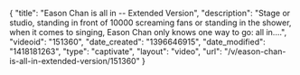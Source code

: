 {
    "title": "Eason Chan is all in -- Extended Version",
    "description": "Stage or studio, standing in front of 10000 screaming fans or standing in the shower, when it comes to singing, Eason Chan only knows one way to go: all in....",
    "videoid": "151360",
    "date_created": "1396646915",
    "date_modified": "1418181263",
    "type": "captivate",
    "layout": "video",
    "url": "\/v\/eason-chan-is-all-in-extended-version\/151360"
}